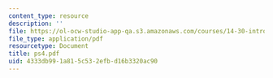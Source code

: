 ```yaml
---
content_type: resource
description: ''
file: https://ol-ocw-studio-app-qa.s3.amazonaws.com/courses/14-30-introduction-to-statistical-method-in-economics-spring-2006/4333db991a815c532efbd16b3320ac90_ps4.pdf
file_type: application/pdf
resourcetype: Document
title: ps4.pdf
uid: 4333db99-1a81-5c53-2efb-d16b3320ac90
---
```

